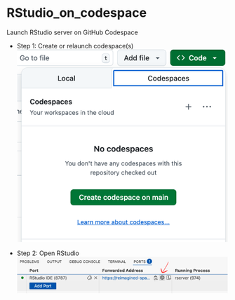 # RStudio_on_codespace
Launch RStudio server on GitHub Codespace

- Step 1: Create or relaunch codespace(s)
![Create/Relaunch Codespaces](images/codespace_create.png)

- Step 2: Open RStudio
![Open RStudio](images/port_open.png)